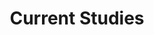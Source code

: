 ---
# Page Title
title: Current Studies
# Page type - we want a landing page (such as a homepage)
type: landing

sections:
  - block: markdown
    id: Section 1
    content:
      title: Barcoding Texas Fishes
      
      text: |
      
        ![Seine Net](seine.jpg)

        <br>
        
        Traditionally, species identification has been based on external morphology alone, but this can be problematic because of cryptic similarity among taxa, and the need for trained experts. This has led to the adoption of DNA-based identification techniques (often referred to as DNA-barcoding) thats offer many advantages over traditional methods. DNA-based identification can be used to accurately identify species using small pieces of tissue and confirm species presence using DNA passively shed into the environment (eDNA), which facilitates estimates of diversity as well as species monitoring. Additionally, DNA-based identification is relatively rapid and the cost to the end-user continues to decline on an annual basis. However, DNA-barcoding only works properly when sequences are associated with properly identified species, which should be vouchered to ensure accuracy. The goal of this project is to establish TX-FISH-DNA, a regionally focused DNA-database for all species of fishes inhabiting freshwater, estuarine and marine habitats in Texas. TX-FISH-DNA will be populated by reference DNA-sequences obtained from expert-verified and museum vouchered specimens collected from Texas waters and will offer diverse end users rapid access to high quality mitochondrial DNA sequences that can be applied to solve myriad scientific and societal problems.


  - block: markdown
    id: Section 2
    content:
      title: Conservation Genomics of the Comanche Springs Pupfish (Cyprinodon elegans)
      image:
        filename: 
        position: center
      text: |

        <br>
        
         The entire geographic range of the Comanche Springs pupfish falls within the Chihuahuan Desert Ecoregion of Texas, with contemporary populations restricted to fragmented, spring-associated habitats in Reeves and Jeff Davis counties, Texas. Comanche Springs pupfish have undergone population/range contraction within recent years in response to human activities, including water extraction, pollution, and are also imperiled by the introduction of the sheepshead minnow, Cyprinodon variegatus. Previous research highlighted reduced genetic variation in Comanche Springs pupfish from several wild populations and concluded that there was a need for more genetic resources to be developed. Conservation genomic work using next-generation sequencing techniques will allow for a robust assessment of standing genetic diversity within and among wild populations, as well as an assessment of the potential for current and/or historical hybridization with C. variegatus. In aAddition, diversity in wild populations will be compared to that in captive (reserve) populations to assess whether reserve populations adequately represent standing diversity in the wild.


  - block: markdown
    id: Section 3
    content:
      title: Using genetics to differentiate between morphologically conserved congeners – scamp, Mycteroperca phenax, and yellowmouth grouper, Mycteroperca interstitialis
      image:
        filename: 
        position: center
      text: |

        <br>
        
         Yellowmouth grouper, Mycteroperca interstitialis, and scamp, Mycteroperca phenax, are  similar in physical appearance, leading to high rates of misidentification. Without proper species identification, understanding species-specific landings and life history becomes a challenge. To improve species identification, next generation sequencing techniques are being employed to resolve genetic differences between the species. These data will be used to design a diagnostic molecular panel to differentiate between scamp and yellowmouth grouper utilizing tissue samples collected by “fisheries dependent” and "fisheries-independent” sampling. In additional to finding species specific genetic markers, these data will provide tools for assessments of genetic population structure for both species throughout the western North Atlantic.


  - block: markdown
    id: Section 4
    content:
      title: Conservation of Pecos Pupfish
      image:
        filename: 
        position: center
      text: |

        <br>
        
         The Pecos pupfish, Cyprinodon pecosensis¸ is an imperiled freshwater fish, endemic to the Rio Grande drainage of the southern United States in New Mexico and Texas. This species is of conservation concern due to potential habitat loss and degradation, low population numbers, and potential interactions with the introduced sheepshead minnow, Cyprinodon variegatus. Due to the extreme vulnerability of narrowly distributed species of Cyprinodon, assessing levels of genetic diversity is essential for guiding population conservation and management decisions. Information for this assessment will be used by Texas Parks and Wildlife in coordination with the Fort Worth Zoo and the U.S. Fish and Wildlife Service to develop genetically informed management plans for the species. A genetic assessment of the Pecos Pupfish population in Texas will also be critical for informing the upcoming Pecos Pupfish Conservation Agreement and species status assessment.


  - block: markdown
    id: Section 5
    content:
      title: Conservation Genomic Assessment of imperiled freshwater fishes endemic to the Pecos and Devils Rivers
      image:
        filename: 
        position: center
      text: |

        <br>
        
         Many freshwater fishes endemic to the major and minor spring-fed tributaries of the lower Rio Grande within Texas exhibit small, highly fragmented distributions and are a priority for conservation by Texas Parks and Wildlife Department or the U.S. Fish and Wildlife Service. Several of these species (e.g., Etheostoma grahami, Dionda argentosa, D. diaboli, Cyprinella proserpina, and Notropis megalops) have distributions that fall almost entirely within two Texan native fish conservations areas (NFCAs), the Devils and Pecos River NFCAs. The small geographic ranges of each of the five species are highly fragmented and have undergone contraction within recent years in response to human activities, including (but not limited to) water extraction and the introduction of non-natives. Conservation genomics will involve next-generation sequencing techniques allowing for a robust assessment of standing genetic diversity and geneflow for each species, providing crucial information for future management and conservation planning.


  - block: markdown
    id: Section 6
    content:
      title: Estimating Atlantic red snapper population size with genetic close-kin mark-recapture
      image:
        filename: 
        position: center
      text: |

        <br>
        
         Red snapper, *Lutjanus campechanus*, is an ecologically and economically significant reef fish in US Atlantic waters between North Carolina and south Florida, where it has been estimated to be overfished since the early 1970s. Restrictive management of the fishery has caused vocal dissent among various user groups driving a need for a more in-depth population assessment. Using two methods to estimate the population size independent of the stock assessment we hope to benefit future fisheries management decisions. The first method (carried out by colleagues at UF and NC State) will use a hierarchical Bayesian integrated abundance model to produce an estimate of age-2+ red snapper population size in the study region based on SERFS trap-camera and ROV survey data. For the second method we are developing a genotyping in thousands by sequencing (GT-seq) panel of 400 loci to genotype individuals for close-kin mark-recapture (CKMR). Genotyping will be carried out on over 6,000 individuals each year to identify half-siblings and population size will be estimated from this number using a red snapper specific CKMR model. From this data set we can also assess fine-scale resolution of within and between group genetic diversity (i.e., genetic stock structure) and estimate the effective number of breeders in the population.


  - block: markdown
    id: Section 7
    content:
      title: Multiscale assessment of the distribution of imperiled fish assemblages in the upper Red River watershed with emphasis in long-term trends, life history approaches, and population genetics
      image:
        filename: 
        position: center
      text: |

        <br>
        
         The upper Red River basin in the Central lowlands of Oklahoma and Texas, is a unique and dynamic ecosystem within the semiarid Great Plain ecoregion. Streams within this ecoregion are characterized by extreme flood and seasonal drought events, and native fish assemblages are mostly composed of small-bodied, salt-tolerant species, includinge true minnows (family Leuciscidae) and pupfish. During the past five decades, however, flow regime alteration and fragmentation, and land cover modification in the region has resulted in significant changes to the physicochemical conditions of aquatic ecosystems, making native fish species more vulnerable to decline and extirpation. Greater information on the status and changes in fish assemblages within the upper Red River stream will benefit conservation planning and management decisions within the basin. This study is focused on the state threatened Red River pupfish (Cyprinodon rubrofluviatilis), prairie chub (Macrybopsis australis), and the imperiled Red River Shiner (Notropis bairdi). Using next-generation sequencing techniques, this project will be the first conservation genomic survey of these species to assess current standing levels of genetic diversity and whether hybridization between Red River pupfish and sheepshead minnow is occurring and/or has occurred within the Red River basin in Texas.


  - block: markdown
    id: Section 8
    content:
      title: Recovery of the Smalltooth Sawfish
      image:
        filename: 
        position: center
      text: |

        <br>
        
         The smalltooth sawfish is critically endangered and a team has been tasked with facilitating recovery in the United States. Recovery requires understanding the magnitude of decline in population (census) size over time, but no such estimates of current or historical census size exist. This project uses cutting-edge genetic techniques to provide the recovery team with estimates of current and baseline population size (using a CKMR framework), while building tools for future monitoring. The results will be used to assess recovery, inform conservation actions, and enhance legal protections.


  - block: markdown
    id: Section 9
    content:
      title: Molecular Approaches to Sex Identification in Fishes
      image:
        filename: 
        position: center
      text: |

        <br>
        
          Many fishes, like snappers and triggerfish, have genetic sex determination, while other species change sex during their life cycle, such as groupers or wrasses. Currently, determining the sex of individuals requires the use of lethal methods. This study aims to use a variety of genomic techniques, such as whole genome sequencing and RNA sequencing to characterize molecular differences between the sexes of three commercially important species, such as red snapper, gray triggerfish, and gag grouper. The data will be used to develop sex-specific markers for each species as a tool for accurate and non-lethal sex idenitficationidentification.
---